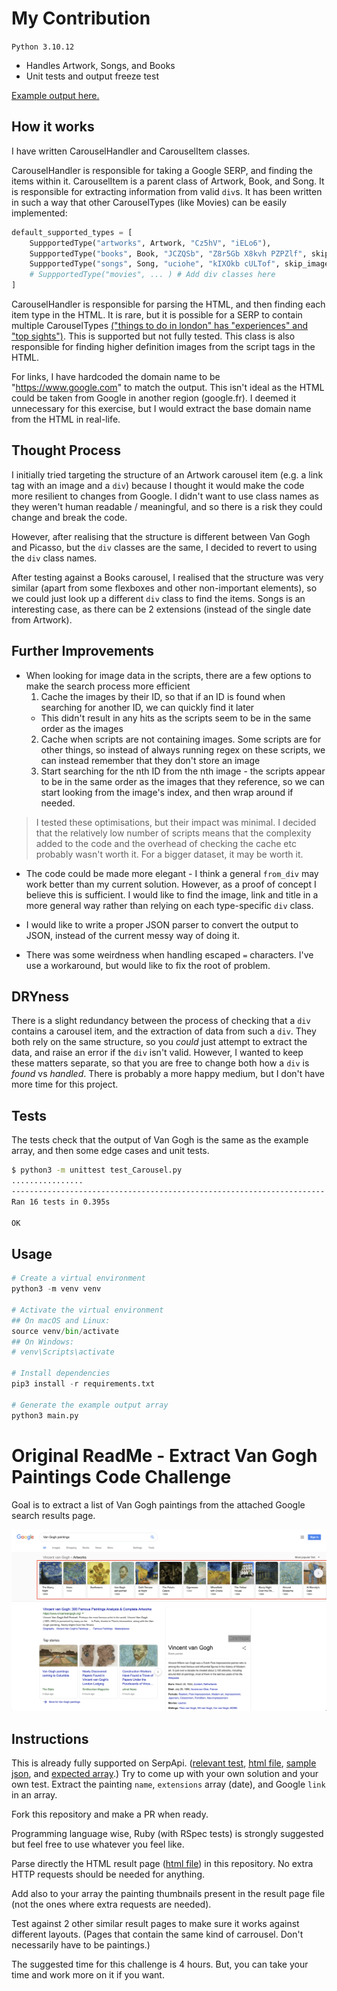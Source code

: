 # My Contribution

`Python 3.10.12`

- Handles Artwork, Songs, and Books
- Unit tests and output freeze test
 
[Example output here.](https://github.com/martini-police/code-challenge/tree/master/files/output)

## How it works

I have written CarouselHandler and CarouselItem classes. 

CarouselHandler is responsible for taking a Google SERP, and finding the items within it.
CarouselItem is a parent class of Artwork, Book, and Song. It is responsible for extracting information from valid `div`s. It has been written in such a way that other CarouselTypes (like Movies) can be easily implemented:

```py
default_supported_types = [
    SuppportedType("artworks", Artwork, "Cz5hV", "iELo6"),
    SuppportedType("books", Book, "JCZQSb", "Z8r5Gb X8kvh PZPZlf", skip_image_lookup=True),
    SuppportedType("songs", Song, "uciohe", "kIXOkb cULTof", skip_image_lookup=True),
    # SuppportedType("movies", ... ) # Add div classes here
]
```

CarouselHandler is responsible for parsing the HTML, and then finding each item type in the HTML. It is rare, but it is possible for a SERP to contain multiple CarouselTypes [("things to do in london" has "experiences" and "top sights")](https://www.google.com/search?q=Things+to+do+in+London&oq=Thin&gs_lcrp=EgZjaHJvbWUqDggAEEUYJxg7GIAEGIoFMg4IABBFGCcYOxiABBiKBTIGCAEQRRg5Mg0IAhAAGJIDGIAEGIoFMgoIAxAAGLEDGIAEMg0IBBAAGLEDGIAEGIoFMgYIBRBFGD0yBggGEEUYPTIGCAcQRRg90gEHOTM2ajBqN6gCALACAA&sourceid=chrome&ie=UTF-8). This is supported but not fully tested. This class is also responsible for finding higher definition images from the script tags in the HTML.

For links, I have hardcoded the domain name to be "https://www.google.com" to match the output. This isn't ideal as the HTML could be taken from Google in another region (google.fr). I deemed it unnecessary for this exercise, but I would extract the base domain name from the HTML in real-life.

## Thought Process

I initially tried targeting the structure of an Artwork carousel item (e.g. a link tag with an image and a `div`) because I thought it would make the code more resilient to changes from Google. I didn't want to use class names as they weren't human readable / meaningful, and so there is a risk they could change and break the code.


However, after realising that the structure is different between Van Gogh and Picasso, but the `div` classes are the same, I decided to revert to using the `div` class names.


After testing against a Books carousel, I realised that the structure was very similar (apart from some flexboxes and other non-important elements), so we could just look up a different `div` class to find the items. 
Songs is an interesting case, as there can be 2 extensions (instead of the single date from Artwork).

## Further Improvements

- When looking for image data in the scripts, there are a few options to make the search process more efficient
  1. Cache the images by their ID, so that if an ID is found when searching for another ID, we can quickly find it later
    - This didn't result in any hits as the scripts seem to be in the same order as the images
  2. Cache when scripts are not containing images. Some scripts are for other things, so instead of always running regex on these scripts, we can instead remember that they don't store an image
  3. Start searching for the nth ID from the nth image - the scripts appear to be in the same order as the images that they reference, so we can start looking from the image's index, and then wrap around if needed.

> I tested these optimisations, but their impact was minimal. I decided that the relatively low number of scripts means that the complexity added to the code and the overhead of checking the cache etc probably wasn't worth it. For a bigger dataset, it may be worth it.

- The code could be made more elegant - I think a general `from_div` may work better than my current solution. However, as a proof of concept I believe this is sufficient. I would like to find the image, link and title in a more general way rather than relying on each type-specific `div` class. 

- I would like to write a proper JSON parser to convert the output to JSON, instead of the current messy way of doing it.

- There was some weirdness when handling escaped `=` characters. I've use a workaround, but would like to fix the root of problem.

## DRYness

There is a slight redundancy between the process of checking that a `div` contains a carousel item, and the extraction of data from such a `div`. They both rely on the same structure, so you _could_ just attempt to extract the data, and raise an error if the `div` isn't valid. However, I wanted to keep these matters separate, so that you are free to change both how a `div` is _found_ vs _handled_. There is probably a more happy medium, but I don't have more time for this project.

## Tests

The tests check that the output of Van Gogh is the same as the example array, and then some edge cases and unit tests.

```sh
$ python3 -m unittest test_Carousel.py
................
----------------------------------------------------------------------
Ran 16 tests in 0.395s

OK
```

## Usage

```py
# Create a virtual environment
python3 -m venv venv

# Activate the virtual environment
## On macOS and Linux:
source venv/bin/activate
## On Windows:
# venv\Scripts\activate

# Install dependencies
pip3 install -r requirements.txt

# Generate the example output array
python3 main.py
```

# Original ReadMe - Extract Van Gogh Paintings Code Challenge

Goal is to extract a list of Van Gogh paintings from the attached Google search results page.

![Van Gogh paintings](https://github.com/serpapi/code-challenge/blob/master/files/van-gogh-paintings.png?raw=true "Van Gogh paintings")

## Instructions

This is already fully supported on SerpApi. ([relevant test], [html file], [sample json], and [expected array].)
Try to come up with your own solution and your own test.
Extract the painting `name`, `extensions` array (date), and Google `link` in an array.

Fork this repository and make a PR when ready.

Programming language wise, Ruby (with RSpec tests) is strongly suggested but feel free to use whatever you feel like.

Parse directly the HTML result page ([html file]) in this repository. No extra HTTP requests should be needed for anything.

[relevant test]: https://github.com/serpapi/test-knowledge-graph-desktop/blob/master/spec/knowledge_graph_claude_monet_paintings_spec.rb
[sample json]: https://raw.githubusercontent.com/serpapi/code-challenge/master/files/van-gogh-paintings.json
[html file]: https://raw.githubusercontent.com/serpapi/code-challenge/master/files/van-gogh-paintings.html
[expected array]: https://raw.githubusercontent.com/serpapi/code-challenge/master/files/expected-array.json

Add also to your array the painting thumbnails present in the result page file (not the ones where extra requests are needed). 

Test against 2 other similar result pages to make sure it works against different layouts. (Pages that contain the same kind of carrousel. Don't necessarily have to be paintings.)

The suggested time for this challenge is 4 hours. But, you can take your time and work more on it if you want.
